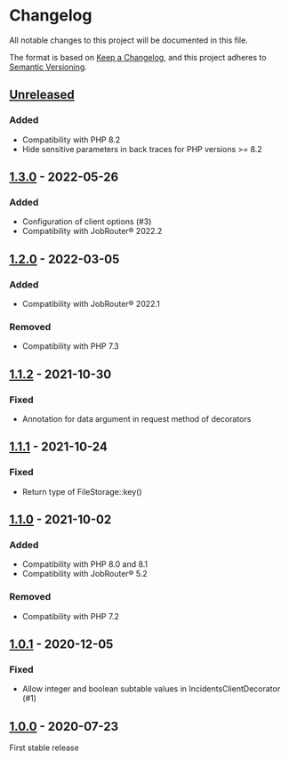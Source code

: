 # Changelog

All notable changes to this project will be documented in this file.

The format is based on [Keep a Changelog](https://keepachangelog.com/en/1.0.0/), and this project adheres
to [Semantic Versioning](https://semver.org/spec/v2.0.0.html).

## [Unreleased]

### Added
- Compatibility with PHP 8.2
- Hide sensitive parameters in back traces for PHP versions >= 8.2

## [1.3.0] - 2022-05-26

### Added
- Configuration of client options (#3)
- Compatibility with JobRouter® 2022.2

## [1.2.0] - 2022-03-05

### Added
- Compatibility with JobRouter® 2022.1

### Removed
- Compatibility with PHP 7.3

## [1.1.2] - 2021-10-30

### Fixed
- Annotation for data argument in request method of decorators

## [1.1.1] - 2021-10-24

### Fixed
- Return type of FileStorage::key()

## [1.1.0] - 2021-10-02

### Added
- Compatibility with PHP 8.0 and 8.1
- Compatibility with JobRouter® 5.2

### Removed
- Compatibility with PHP 7.2

## [1.0.1] - 2020-12-05

### Fixed
- Allow integer and boolean subtable values in IncidentsClientDecorator (#1)

## [1.0.0] - 2020-07-23

First stable release


[Unreleased]: https://github.com/brotkrueml/jobrouter-client/compare/v1.3.0...HEAD
[1.3.0]: https://github.com/brotkrueml/jobrouter-client/compare/v1.2.0...v1.3.0
[1.2.0]: https://github.com/brotkrueml/jobrouter-client/compare/v1.1.2...v1.2.0
[1.1.2]: https://github.com/brotkrueml/jobrouter-client/compare/v1.1.1...v1.1.2
[1.1.1]: https://github.com/brotkrueml/jobrouter-client/compare/v1.1.0...v1.1.1
[1.1.0]: https://github.com/brotkrueml/jobrouter-client/compare/v1.0.1...v1.1.0
[1.0.1]: https://github.com/brotkrueml/jobrouter-client/compare/v1.0.0...v1.0.1
[1.0.0]: https://github.com/brotkrueml/jobrouter-client/releases/tag/v1.0.0
